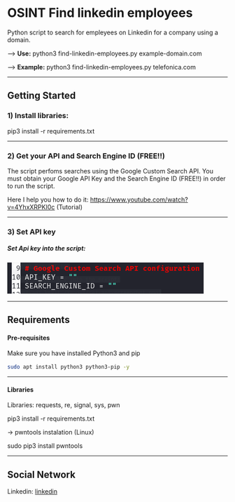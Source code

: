 # OSINT Find linkedin employees

Python script to search for empleyees on Linkedin for a company using a domain.

--> **Use:** python3 find-linkedin-employees.py example-domain.com

--> **Example:** python3 find-linkedin-employees.py telefonica.com

---

## Getting Started

### 1) Install libraries:

pip3 install -r requirements.txt

---

### 2) Get your API and Search Engine ID (FREE!!)

The script perfoms searches using the Google Custom Search API. 
You must obtain your Google API Key and the Search Engine ID (FREE!!) in order to run the script.

Here I help you how to do it: https://www.youtube.com/watch?v=4YhxXRPKI0c (Tutorial)

---

### 3) Set API key

##### Set Api key into the script:

![set-api-key](./images/set-api-screenshot.png)

---

## Requirements

#### Pre-requisites

Make sure you have installed Python3 and pip
```bash
sudo apt install python3 python3-pip -y
```
---

#### Libraries

Libraries: requests, re, signal, sys, pwn

pip3 install -r requirements.txt

-> pwntools instalation (Linux)

sudo pip3 install pwntools

---

## Social Network

Linkedin: [linkedin](https://www.linkedin.com/in/david-padron-9a74aa323/)
